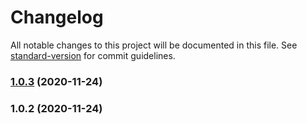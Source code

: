 # Changelog

All notable changes to this project will be documented in this file. See [standard-version](https://github.com/conventional-changelog/standard-version) for commit guidelines.

### [1.0.3](https://gitlab.com/phi2039/org-explorer/compare/v1.0.2...v1.0.3) (2020-11-24)

### 1.0.2 (2020-11-24)
